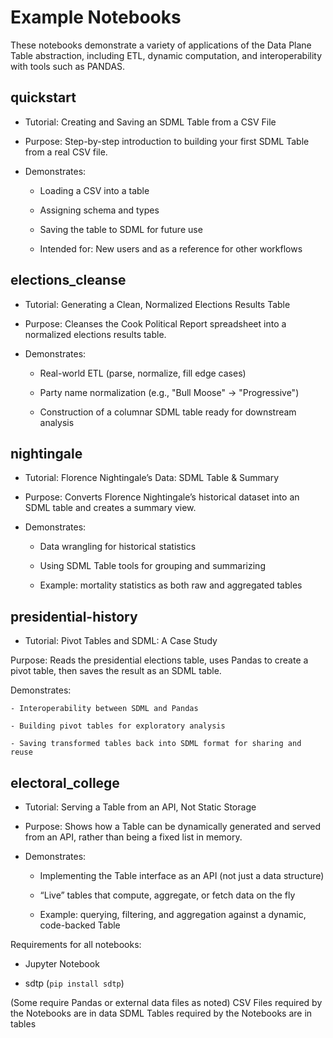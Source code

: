 # Example Notebooks


These notebooks demonstrate a variety of applications  of the Data Plane Table abstraction, including ETL, dynamic computation, and interoperability with  tools such as  PANDAS.

## **quickstart**

- Tutorial: Creating and Saving an SDML Table from a CSV File

- Purpose: Step-by-step introduction to building your first SDML Table from a real CSV file.

- Demonstrates:

    - Loading a CSV into a table

    - Assigning schema and types

    - Saving the table to SDML for future use

    - Intended for: New users and as a reference for other workflows

## **elections_cleanse**

- Tutorial: Generating a Clean, Normalized Elections Results Table

- Purpose: Cleanses the Cook Political Report spreadsheet into a normalized elections results table.

- Demonstrates:

    - Real-world ETL (parse, normalize, fill edge cases)

    - Party name normalization (e.g., "Bull Moose" → "Progressive")

    - Construction of a columnar SDML table ready for downstream analysis

## **nightingale**

- Tutorial: Florence Nightingale’s Data: SDML Table & Summary

- Purpose: Converts Florence Nightingale’s historical dataset into an SDML table and creates a summary view.

- Demonstrates:

    - Data wrangling for historical statistics

    - Using SDML Table tools for grouping and summarizing

    - Example: mortality statistics as both raw and aggregated tables

## **presidential-history**

- Tutorial: Pivot Tables and SDML: A Case Study

Purpose: Reads the presidential elections table, uses Pandas to create a pivot table, then saves the result as an SDML table.

Demonstrates:

    - Interoperability between SDML and Pandas

    - Building pivot tables for exploratory analysis

    - Saving transformed tables back into SDML format for sharing and reuse

## **electoral_college**

- Tutorial: Serving a Table from an API, Not Static Storage

- Purpose: Shows how a Table can be dynamically generated and served from an API, rather than being a fixed list in memory.

- Demonstrates:

    - Implementing the Table interface as an API (not just a data structure)

    - “Live” tables that compute, aggregate, or fetch data on the fly

    - Example: querying, filtering, and aggregation against a dynamic, code-backed Table

Requirements for all notebooks:

- Jupyter Notebook

- sdtp (`pip install sdtp`)

(Some require Pandas or external data files as noted)
CSV Files required by the Notebooks are in data
SDML Tables required by the Notebooks are in tables
